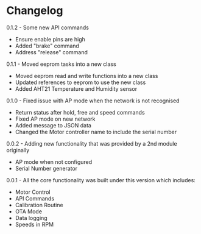 # Changelog

0.1.2 - Some new API commands
* Ensure enable pins are high
* Added "brake" command
* Address "release" command

0.1.1 - Moved eeprom tasks into a new class
* Moved eeprom read and write functions into a new class
* Updated references to eeprom to use the new class
* Added AHT21 Temperature and Humidity sensor

0.1.0 - Fixed issue with AP mode when the network is not recognised
* Return status after hold, free and speed commands
* Fixed AP mode on new network
* Added message to JSON data
* Changed the Motor controller name to include the serial number

0.0.2 - Adding new functionality that was provided by a 2nd module originally
* AP mode when not configured
* Serial Number generator

0.0.1 - All the core functionality was built under this version which includes:
* Motor Control
* API Commands
* Calibration Routine
* OTA Mode
* Data logging
* Speeds in RPM